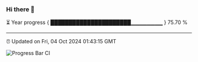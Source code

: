 ### Hi there 👋

⏳ Year progress { ██████████████████████▁▁▁▁▁▁▁▁ } 75.70 %

---

⏰ Updated on Fri, 04 Oct 2024 01:43:15 GMT

![Progress Bar CI](https://github.com/ZhaoGui/ZhaoGui/workflows/Progress%20Bar%20CI/badge.svg)
